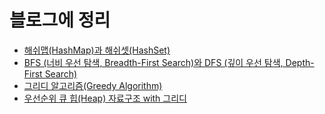 # 블로그에 정리
- [해쉬맵(HashMap)과 해쉬셋(HashSet)](https://velog.io/@kimminyoung0/해쉬맵HashMap과-해쉬셋HashSet)
- [BFS (너비 우선 탐색, Breadth-First Search)와 DFS (깊이 우선 탐색, Depth-First Search)](https://velog.io/@kimminyoung0/BFS-너비-우선-탐색-Breadth-First-Search와-DFS-깊이-우선-탐색-Depth-First-Search)
- [그리디 알고리즘(Greedy Algorithm)](https://velog.io/@kimminyoung0/그리디-알고리즘Greedy-Algorithm)
- [우선순위 큐 힙(Heap) 자료구조 with 그리디](https://velog.io/@kimminyoung0/우선순위-큐-힙Heap-자료구조)
